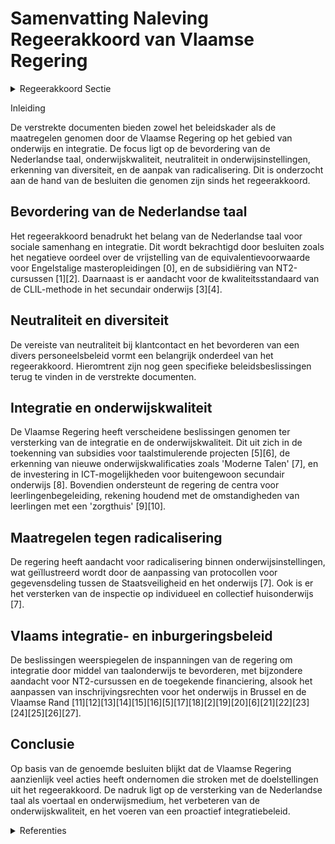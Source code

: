 # Samenvatting Naleving Regeerakkoord van Vlaamse Regering

<details>
        <summary>Regeerakkoord Sectie </summary>
        <p>1.1.1 Nederlands als voertaal en de Verlichtingswaarden als gedeelde sokkel De Nederlandse taal verbindt ons allen. Welke taal iemand thuis ook spreekt, de gemeenschap-pelijke taal die we allemaal (moeten) begrijpen en spreken, is het Nederlands. Nederlands biedt ook kansen. Wie Nederlands spreekt, begrijpt en leest, kan zich informeren, heeft meer kansen op tewerkstelling, heeft toegang tot vorming en onderwijs, kan deelnemen aan publiek debat, … Kortom, een goede kennis van het Nederlands verhoogt de zelfredzaamheid van mensen. In subsidiereglementen en samenwerkingsover-eenkomsten van de Vlaamse overheid met derden wordt een Nederlands-clausule opgenomen (actief gebruik van het Nederlands, minstens in communicatie naar het publiek). De Vlaamse overheid zorgt er voor dat ook lokale besturen deze clausule toepassen. De Vlaamse overheid wil de diversiteit van het personeel aanmoedigen. Bij de Vlaamse overheid moeten veel mensen met veel verschillende visies kunnen werken. Maar de uiterlijke tekenen van die persoonlijke overtuiging kunnen niet worden getoond bij rechtstreeks klantencontact. Dan staan neutraliteit van de dienstverlening en respect voorop. Uiterlijke symbolen van levens-beschouwelijke, religieuze, politieke of andere overtuigingen worden bij rechtstreeks klanten-contact niet gedragen. Niet alleen moet dat elke schijn van partijdigheid vermijden. Tevens moet dit het draagvlak voor een divers personeelsbeleid als afspiegeling van een divers Vlaanderen bij personeel en bevolking vergroten. In het provinciaal en het gemeenschapsonderwijs zorgen we voor de levensbeschouwelijke neutrali-teit voor leerkrachten en leerlingen. Voor het vrij onderwijs en dat van steden en gemeenten geldt de autonomie. In de lerarenopleiding besteden we meer aandacht aan leren omgaan met diversiteit in de klas. We staan hebben respect voor religies en niet- confessionele levensbeschouwingen, voor zover zij een scheiding tussen staat en levensbeschouwing erkennen en naleven en elke vorm van religieus of ideologisch geïnspireerd geweld verwerpen. Met de Vlaamse interlevensbeschouwelijke dialoog bieden we geloofsgemeenschappen en seculiere levensbeschouwingen een forum waar ze onderling en met de overheid in gesprek kunnen gaan. Bij conflicten en spanningen verwachten we dat de vertegenwoordigers van de religies en levensbeschouwingen hun morele autoriteit aanwenden om tot verzoening, begrip en samenwerking op te roepen. We gaan met hen ook de dialoog aan om diversiteit in al haar facetten aanvaardbaar en bespreekbaar te maken. Met name in een samenleving die steeds diverser is, is het cruciaal dat we onze verworvenheden beschermen en het draagvlak ervoor versterken. De vrijheid van religie en levensbeschouwing moet een vrijheid blijven, zonder risico op repre-sailles wanneer men voor een religie of levens-beschouwing kiest, overstapt naar een andere religie of levensbeschouwing of een religie of levensbeschouwing verlaat. Elke persoon moet het recht hebben om afstand te doen van zijn of haar religie of levensbeschouwing. We onderzoeken welke initiatieven in Vlaanderen genomen kunnen worden voor personen die in een situatie verkeren waarin dit niet evident is. We creëren een duidelijker kader voor de erkenning van lokale geloofsgemeenschappen. Er komen striktere regels, onder andere op vlak van financie-ring en buitenlandse inmenging, en het palet aan sanctioneringsmogelijkheden breiden we uit. Lokale geloofsgemeenschappen die willen erkend worden en de bijbehorende financiering wensen te ontvangen, moeten ook een wachtperiode van vier jaar met gunstig gevolg doorlopen hebben. Naar aanleiding van de erkenning van scholen maken we werk van een strikte naleving van de voorwaarden in het bijzonder wat de toepassing van de grond- en mensenrechten betreft (zoals vervat in o.a. het IVRK en EVRM). Een school kan enkel erkend of gesubsidieerd worden na formele goedkeuringsbeslissing van de Vlaamse regering. Het principe van de automatische erkenning vervalt op alle niveaus. We evalueren, versterken en breiden het be staande protocol tussen de Staatsveiligheid en het beleidsdomein Onderwijs uit, met daarbij bijzon-dere focus op gegevensdeling en informatie-verstrekking, onder meer in de context van radica-lisering, veiligheid van de staat en (problematische en/of buitenlandse) financiering van de nieuw te erkennen school. De Onderwijsinspectie zal de komende vijf jaar meer focussen op individueel en collectief huis-onderwijs. De controle op het (collectief) huis-onderwijs, de zogenaamde privéscholen, wordt strakker door de onderwijsinspectie steeds de controles te laten uitvoeren op de leslocaties waar het collectief huisonderwijs plaatsvindt. De onderwijsinspectie dient tevens een beoordeling te maken over de scholen zelf i.p.v. enkel controle op de individuele leerling. </p>
        </details> 

Inleiding

De verstrekte documenten bieden zowel het beleidskader als de maatregelen genomen door de Vlaamse Regering op het gebied van onderwijs en integratie. De focus ligt op de bevordering van de Nederlandse taal, onderwijskwaliteit, neutraliteit in onderwijsinstellingen, erkenning van diversiteit, en de aanpak van radicalisering. Dit is onderzocht aan de hand van de besluiten die genomen zijn sinds het regeerakkoord.

## Bevordering van de Nederlandse taal

Het regeerakkoord benadrukt het belang van de Nederlandse taal voor sociale samenhang en integratie. Dit wordt bekrachtigd door besluiten zoals het negatieve oordeel over de vrijstelling van de equivalentievoorwaarde voor Engelstalige masteropleidingen \[0\], en de subsidiëring van NT2-cursussen \[1\]\[2\]. Daarnaast is er aandacht voor de kwaliteitsstandaard van de CLIL-methode in het secundair onderwijs \[3\]\[4\].

## Neutraliteit en diversiteit

De vereiste van neutraliteit bij klantcontact en het bevorderen van een divers personeelsbeleid vormt een belangrijk onderdeel van het regeerakkoord. Hieromtrent zijn nog geen specifieke beleidsbeslissingen terug te vinden in de verstrekte documenten.

## Integratie en onderwijskwaliteit

De Vlaamse Regering heeft verscheidene beslissingen genomen ter versterking van de integratie en de onderwijskwaliteit. Dit uit zich in de toekenning van subsidies voor taalstimulerende projecten \[5\]\[6\], de erkenning van nieuwe onderwijskwalificaties zoals 'Moderne Talen' \[7\], en de investering in ICT-mogelijkheden voor buitengewoon secundair onderwijs \[8\]. Bovendien ondersteunt de regering de centra voor leerlingenbegeleiding, rekening houdend met de omstandigheden van leerlingen met een 'zorgthuis' \[9\]\[10\].

## Maatregelen tegen radicalisering

De regering heeft aandacht voor radicalisering binnen onderwijsinstellingen, wat geïllustreerd wordt door de aanpassing van protocollen voor gegevensdeling tussen de Staatsveiligheid en het onderwijs \[7\]. Ook is er het versterken van de inspectie op individueel en collectief huisonderwijs \[7\].

## Vlaams integratie- en inburgeringsbeleid

De beslissingen weerspiegelen de inspanningen van de regering om integratie door middel van taalonderwijs te bevorderen, met bijzondere aandacht voor NT2-cursussen en de toegekende financiering, alsook het aanpassen van inschrijvingsrechten voor het onderwijs in Brussel en de Vlaamse Rand \[11\]\[12\]\[13\]\[14\]\[15\]\[16\]\[5\]\[17\]\[18\]\[2\]\[19\]\[20\]\[6\]\[21\]\[22\]\[23\]\[24\]\[25\]\[26\]\[27\].

## Conclusie

Op basis van de genoemde besluiten blijkt dat de Vlaamse Regering aanzienlijk veel acties heeft ondernomen die stroken met de doelstellingen uit het regeerakkoord. De nadruk ligt op de versterking van de Nederlandse taal als voertaal en onderwijsmedium, het verbeteren van de onderwijskwaliteit, en het voeren van een proactief integratiebeleid.

<details>
        <summary> Referenties</summary>
        **[\[0\]](http://themis.vlaanderen.be/id/nieuwsbericht/63FF186793165640DEAF53EC)** : **(2023-03-03)** Oordeel over aanvraag tot vrijstelling van equivalentievoorwaarde voor verschillende anderstalige opleidingen van de Katholieke Universiteit Leuven, de Universiteit Gent, de Vrije Universiteit Brussel... 

**[\[1\]](http://themis.vlaanderen.be/id/nieuwsbrief-info/61A72EA4364ED9000800058F)** : **(2021-12-03)** Subsidie leerlingen cursus Nederlands als tweede taal (NT2) in Brussel Ontwerpbesluit van de Vlaamse Regering tot toekenning van een projectsubsidie voor de vrijstelling van het inschrijvingsgeld voor... 

**[\[2\]](http://themis.vlaanderen.be/id/nieuwsbrief-info/638F154BC2B90D4571CF7555)** : **(2022-12-09)** Wijziging subsidiebesluit NT2 Brussel Ontwerpbesluit van de Vlaamse Regering tot wijziging van het besluit van de Vlaamse Regering van 3 december 2021 tot toekenning van een projectsubsidie voor de vr... 

**[\[3\]](http://themis.vlaanderen.be/id/nieuwsbrief-info/61B85D2F364ED90009001151)** : **(2021-12-17)** Actualisering kwaliteitsstandaard voor Content and Language Integrated Learning (CLIL) in het secundair onderwijs Voorontwerp van besluit van de Vlaamse Regering tot wijziging van het besluit van de V... 

**[\[4\]](http://themis.vlaanderen.be/id/nieuwsbrief-info/61F11D79D5F0FAFA87AFA583)** : **(2022-01-28)** Actualisering kwaliteitsstandaard voor Content and Language Integrated Learning (CLIL) in het secundair onderwijs Ontwerpbesluit van de Vlaamse Regering tot wijziging van het besluit van de Vlaamse Re... 

**[\[5\]](http://themis.vlaanderen.be/id/resource/55de1520-4928-11ec-94bb-99a9d1e168fe)** : **(2020-07-10)** Subsidie taalstimulerende activiteiten Nederlands in schoolvakanties en buitenschoolse opvang voor kinderen en jongeren Ontwerpbesluit van de Vlaamse Regering tot toekenning van een projectsubsidie va... 

**[\[6\]](http://themis.vlaanderen.be/id/nieuwsbrief-info/60D1E65D364ED90008000312)** : **(2021-06-25)** Subsidie taalstimulerende activiteiten Nederlands in de schoolvakanties en buitenschoolse opvang Ontwerpbesluit van de Vlaamse Regering tot toekenning van een projectsubsidie van maximaal 2.051.971,82... 

**[\[7\]](http://themis.vlaanderen.be/id/nieuwsbrief-info/61DEB11C364ED900080009AD)** : **(2022-01-14)** Erkenning onderwijskwalificatie 'Moderne Talen' en geactualiseerde onderwijskwalificatie 'Taal en Communicatiewetenschappen' A. Ontwerpbesluit van de Vlaamse Regering tot erkenning van de onderwijskwa... 

**[\[8\]](http://themis.vlaanderen.be/id/nieuwsbrief-info/60EE99FC364ED900080014DD)** : **(2021-07-16)** Plan Vlaamse Veerkracht: Toekenning extra ICT-middelen en verhoging aantal uur kinderverzorging Toekenning extra ICT-middelen en verhoging aantal uur kinderverzorging Voorontwerp van besluit van de Vl... 

**[\[9\]](http://themis.vlaanderen.be/id/nieuwsbrief-info/6387581886124BBA17062CA0)** : **(2022-12-02)** Automatisering bewijslast 'leerling met een zorgthuis' Voorontwerp van besluit van de Vlaamse Regering tot wijziging van het besluit van de Vlaamse regering van 17 juni 1997 betreffende de personeelsf... 

**[\[10\]](http://themis.vlaanderen.be/id/nieuwsbericht/63E22D8D2E929B312AB5D00C)** : **(2023-02-10)** Automatisering bewijslast 'leerling met een zorgthuis' bij berekening omkadering en werkingsbudget Ontwerpbesluit van de Vlaamse Regering tot wijziging van het besluit van de Vlaamse regering van 17 j... 

**[\[11\]](http://themis.vlaanderen.be/id/nieuwsbrief-info/60ED77D7364ED90008001477)** : **(2021-07-16)** Taalscreening bij begin leerplicht in het gewoon onderwijs en voldoende aanwezigheid van vijfjarigen in het kleuteronderwijs Ontwerpbesluit van de Vlaamse Regering over de taalscreening bij het begin ... 

**[\[12\]](http://themis.vlaanderen.be/id/nieuwsbrief-info/60ED681E364ED9000800143A)** : **(2021-07-16)** Aanpassing inschrijvingsrecht in het gewoon onderwijs binnen en buiten Brussel A. Voorontwerp van decreet tot wijziging van het decreet basisonderwijs van 25 februari 1997, van de Codex Secundair Onde... 

**[\[13\]](http://themis.vlaanderen.be/id/nieuwsbrief-info/61FBD656D5F0FAFA87AFAA25)** : **(2022-02-04)** Aanpassing inschrijvingsrecht in het gewoon onderwijs binnen en buiten Brussel Bekrachtiging en afkondiging van het decreet tot wijziging van het decreet basisonderwijs van 25 februari 1997, de Codex ... 

**[\[14\]](http://themis.vlaanderen.be/id/nieuwsbrief-info/630F1EA79531BD6B9732BED7)** : **(2022-09-02)** Voorrangsgroepen leerlingen met een voortraject in Nederlandstalig basisonderwijs bij inschrijvingen in gewoon secundair onderwijs: wijzigingsdecreet Voorontwerp van decreet tot wijziging van de Codex... 

**[\[15\]](http://themis.vlaanderen.be/id/nieuwsbrief-info/62CD3B068E6C4430A88987E1)** : **(2022-07-15)** Voorontwerp decreet over Vlaamse toetsen in het onderwijs Voorontwerp van decreet over de Vlaamse toetsen in het onderwijs  De Vlaamse Regering  hecht haar principiële goedkeuring aan het voorontwerp ... 

**[\[16\]](http://themis.vlaanderen.be/id/nieuwsbrief-info/61A736AA364ED90008000599)** : **(2021-12-03)** Aanpassing inschrijvingsrecht in het gewoon onderwijs binnen en buiten Brussel A. Ontwerpdecreet tot wijziging van het decreet basisonderwijs van 25 februari 1997, de Codex Secundair Onderwijs van 17 ... 

**[\[17\]](http://themis.vlaanderen.be/id/nieuwsbrief-info/620E6F56D5F0FAFA87AFB063)** : **(2022-02-18)** Aanpassing inschrijvingsrecht in het gewoon onderwijs binnen en buiten Brussel Bekrachtiging en afkondiging van het decreet tot wijziging van het decreet basisonderwijs van 25 februari 1997 en de Code... 

**[\[18\]](http://themis.vlaanderen.be/id/nieuwsbericht/646DC7D08E8235823F6B82F6)** : **(2023-05-26)** Nieuwe opleidingsprofielen volwassenenonderwijs Voorontwerp van besluit van de Vlaamse Regering tot wijziging van de regelgeving over de indeling van de leer- en studiegebieden in opleidingen van het ... 

**[\[19\]](http://themis.vlaanderen.be/id/nieuwsbericht/63E390E82E929B312AB5D0EF)** : **(2023-02-10)** Ontwerpdecreet over Vlaamse toetsen in het onderwijs Ontwerpdecreet over de Vlaamse toetsen in het onderwijs  Na advies van de Raad van State hecht de Vlaamse Regering haar definitieve goedkeuring aan... 

**[\[20\]](http://themis.vlaanderen.be/id/nieuwsbrief-info/6260084B1C4A193816C2F3FC)** : **(2022-04-22)** Hertekening vormingspakket NT2: wijzigingsdecreet Ontwerpdecreet tot wijziging van het decreet van 15 juni 2007 betreffende het volwassenenonderwijs en tot wijziging van het decreet van 7 juni 2013 be... 

**[\[21\]](http://themis.vlaanderen.be/id/nieuwsbericht/63ECAA692E929B312AB5DA1A)** : **(2023-02-17)** Voorontwerp van decreet Open Scholen Voorontwerp van decreet over open scholen  Na het advies van de VLOR hecht de Vlaamse Regering opnieuw haar principiële goedkeuring aan het voorontwerp van decreet... 

**[\[22\]](http://themis.vlaanderen.be/id/nieuwsbrief-info/6398338CC2B90D4571CF8548)** : **(2022-12-16)** Plan Vlaamse Veerkracht: opstartsubsidie stichting Leerpunt ter versterking van leraren in hun didactisch handelen Opstartsubsidie Leerpunt Ontwerpbesluit van de Vlaamse Regering ter ondersteuning van... 

**[\[23\]](http://themis.vlaanderen.be/id/nieuwsbericht/6581A0DBE2E2C9E5814C22F1)** : **(2023-12-22)** Vlaams integratie- en inburgeringsbeleid: wijzigingsdecreet Voorontwerp van decreet tot wijziging van het decreet van 7 juni 2013 betreffende het Vlaamse integratie- en inburgeringsbeleid, wat betreft... 

**[\[24\]](http://themis.vlaanderen.be/id/nieuwsbericht/6408496693165640DEAF5BCC)** : **(2023-03-10)** Diplomavoorwaarden voor tolken Gebarentaal en schrijftolken: wijzigingsbesluit Voorontwerp van besluit van de Vlaamse Regering tot wijziging van het besluit van de Vlaamse Regering van 15 januari 2016... 

**[\[25\]](http://themis.vlaanderen.be/id/nieuwsbrief-info/60B609C7364ED90008000632)** : **(2021-06-04)** Verzamelbesluit geïntegreerd ondersteuningsaanbod gelijke onderwijskansen secundair onderwijs Voorontwerp van besluit van de Vlaamse Regering over het geïntegreerde ondersteuningsaanbod gelijke onderw... 

**[\[26\]](http://themis.vlaanderen.be/id/nieuwsbericht/64EF4B863605E1AC863BD92C)** : **(2023-08-31)** Nieuwe opleidingsprofielen volwassenenonderwijs: wijziging besluit met de indeling van de leer- en studiegebieden in opleidingen van het volwassenenonderwijs Nieuwe opleidingsprofielen volwassenenonde... 

**[\[27\]](http://themis.vlaanderen.be/id/nieuwsbericht/643FF5DBCA1CB15B58CF473B)** : **(2023-04-21)** Diplomavoorwaarden voor tolken Gebarentaal en schrijftolken: wijzigingsbesluit Ontwerpbesluit van de Vlaamse Regering tot wijziging van het besluit van de Vlaamse Regering van 15 januari 2016 houdende... 
        </details> 


